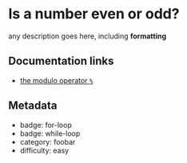 # Is a number even or odd?

any description goes here, including **formatting**

## Documentation links

* [the modulo operator `%`](https://developer.mozilla.org/en-US/docs/Web/JavaScript/Reference/Operators/Remainder)


## Metadata

* badge: for-loop
* badge: while-loop
* category: foobar
* difficulty: easy

